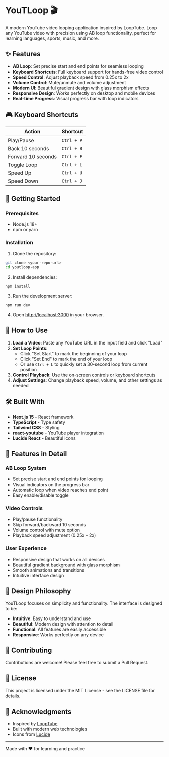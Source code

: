 # YouTLoop 🎬

A modern YouTube video looping application inspired by LoopTube. Loop any YouTube video with precision using AB loop functionality, perfect for learning languages, sports, music, and more.

## ✨ Features

- **AB Loop**: Set precise start and end points for seamless looping
- **Keyboard Shortcuts**: Full keyboard support for hands-free video control
- **Speed Control**: Adjust playback speed from 0.25x to 2x
- **Volume Control**: Mute/unmute and volume adjustment
- **Modern UI**: Beautiful gradient design with glass morphism effects
- **Responsive Design**: Works perfectly on desktop and mobile devices
- **Real-time Progress**: Visual progress bar with loop indicators

## 🎮 Keyboard Shortcuts

| Action             | Shortcut   |
| ------------------ | ---------- |
| Play/Pause         | `Ctrl + P` |
| Back 10 seconds    | `Ctrl + B` |
| Forward 10 seconds | `Ctrl + F` |
| Toggle Loop        | `Ctrl + L` |
| Speed Up           | `Ctrl + U` |
| Speed Down         | `Ctrl + J` |

## 🚀 Getting Started

### Prerequisites

- Node.js 18+
- npm or yarn

### Installation

1. Clone the repository:

```bash
git clone <your-repo-url>
cd youtloop-app
```

2. Install dependencies:

```bash
npm install
```

3. Run the development server:

```bash
npm run dev
```

4. Open [http://localhost:3000](http://localhost:3000) in your browser.

## 🎯 How to Use

1. **Load a Video**: Paste any YouTube URL in the input field and click "Load"
2. **Set Loop Points**:
   - Click "Set Start" to mark the beginning of your loop
   - Click "Set End" to mark the end of your loop
   - Or use `Ctrl + L` to quickly set a 30-second loop from current position
3. **Control Playback**: Use the on-screen controls or keyboard shortcuts
4. **Adjust Settings**: Change playback speed, volume, and other settings as needed

## 🛠️ Built With

- **Next.js 15** - React framework
- **TypeScript** - Type safety
- **Tailwind CSS** - Styling
- **react-youtube** - YouTube player integration
- **Lucide React** - Beautiful icons

## 📱 Features in Detail

### AB Loop System

- Set precise start and end points for looping
- Visual indicators on the progress bar
- Automatic loop when video reaches end point
- Easy enable/disable toggle

### Video Controls

- Play/pause functionality
- Skip forward/backward 10 seconds
- Volume control with mute option
- Playback speed adjustment (0.25x - 2x)

### User Experience

- Responsive design that works on all devices
- Beautiful gradient background with glass morphism
- Smooth animations and transitions
- Intuitive interface design

## 🎨 Design Philosophy

YouTLoop focuses on simplicity and functionality. The interface is designed to be:

- **Intuitive**: Easy to understand and use
- **Beautiful**: Modern design with attention to detail
- **Functional**: All features are easily accessible
- **Responsive**: Works perfectly on any device

## 🤝 Contributing

Contributions are welcome! Please feel free to submit a Pull Request.

## 📄 License

This project is licensed under the MIT License - see the LICENSE file for details.

## 🙏 Acknowledgments

- Inspired by [LoopTube](https://looptube.io/)
- Built with modern web technologies
- Icons from [Lucide](https://lucide.dev/)

---

Made with ❤️ for learning and practice
